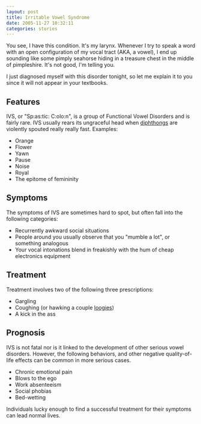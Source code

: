 ```yaml
---
layout: post
title: Irritable Vowel Syndrome
date: 2005-11-27 10:32:11
categories: stories
---
```


You see, I have this condition. It's my larynx. Whenever I try to speak a word
with an open configuration of my vocal tract (AKA, a vowel), I end up sounding
like some pimply seahorse hiding in a treasure chest in the middle of
pimpleshire. It's not good, I'm telling you.


I just diagnosed myself with this disorder tonight, so let me explain it to
you since it will not appear in your textbooks.

## Features

IVS, or "Sp:as:tic: C:olo:n", is a group of Functional Vowel Disorders and is
fairly rare. IVS usually rears its ungraceful head when
[diphthongs](http://en.wikipedia.org/wiki/Diphthong) are violently spouted
really really fast. Examples:

  * Orange
  * Flower
  * Yawn
  * Pause
  * Noise
  * Royal
  * The epitome of femininity

## Symptoms

The symptoms of IVS are sometimes hard to spot, but often fall into the
following categories:

  * Recurrently awkward social situations
  * People around you usually observe that you "mumble a lot", or something analogous
  * Your vocal intonations blend in freakishly with the hum of cheap electronics equipment

## Treatment

Treatment involves two of the following three prescriptions:

  * Gargling
  * Coughing (or hawking a couple [loogies](http://en.wikipedia.org/wiki/Loogie))
  * A kick in the ass

## Prognosis

IVS is not fatal nor is it linked to the development of other serious vowel
disorders. However, the following behaviors, and other negative quality-of-
life effects can be common in more serious cases.

  * Chronic emotional pain
  * Blows to the ego
  * Work absenteeism
  * Social phobias
  * Bed-wetting

Individuals lucky enough to find a successful treatment for their symptoms can
lead normal lives.


